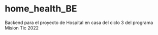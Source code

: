 # home_health_BE
Backend para el proyecto de Hospital en casa del ciclo 3 del programa Mision Tic  2022 
